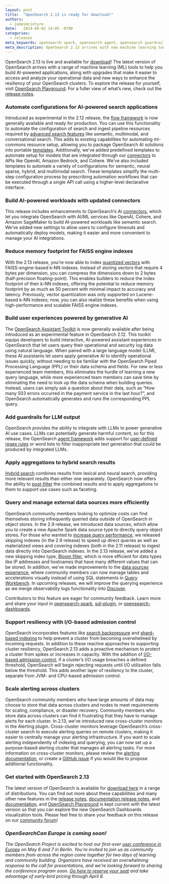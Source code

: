 ```yaml
---
layout: post
title:  "OpenSearch 2.13 is ready for download!"
authors:
  - jamesmcintyre
date:   2024-04-02 14:05 -0700
categories:
  - releases
meta_keywords: opensearch spark, opensearch agent, opensearch guardrails, opensearch memory, opensearch quantize vector, OpenSearch FAISS, OpenSearch 2.13, opensearch OpenAI, opensearch cohere, opensearch bedrock, opensearch assistant toolkit
meta_description: OpenSearch 2.13 arrives with new machine learning tools to help you build AI-powered applications, along with upgrades that make it easier to access and analyze operational data and new ways to enhance the resiliency of OpenSearch clusters.
---
```

OpenSearch 2.13 is live and available for [download](https://opensearch.org/downloads.html)! The latest version of OpenSearch arrives with a range of machine learning (ML) tools to help you build AI-powered applications, along with upgrades that make it easier to access and analyze your operational data and new ways to enhance the resiliency of your OpenSearch clusters. To explore the release for yourself, visit [OpenSearch Playground](https://playground.opensearch.org/app/home#/). For a fuller view of what’s new, check out the [release notes](https://github.com/opensearch-project/opensearch-build/blob/main/release-notes/opensearch-release-notes-2.13.0.md).

### Automate configurations for AI-powered search applications
Introduced as experimental in the 2.12 release, the [flow framework](https://opensearch.org/docs/latest/automating-configurations/index/) is now generally available and ready for production. You can use this functionality to automate the configuration of search and ingest pipeline resources required by [advanced search features](https://opensearch.org/docs/latest/search-plugins/) like semantic, multimodal, and conversational search. This adds to existing capabilities for automating ml-commons resource setup, allowing you to package OpenSearch AI solutions into portable [templates](https://opensearch.org/docs/latest/automating-configurations/workflow-templates/). Additionally, we’ve added predefined templates to automate setup for models that are integrated through our [connectors](https://opensearch.org/docs/latest/ml-commons-plugin/remote-models/connectors/#supported-connectors) to APIs like OpenAI, Amazon Bedrock, and Cohere. We’ve also included templates to automate a variety of configurations for semantic, neural sparse, hybrid, and multimodal search. These templates simplify the multi-step configuration process by prescribing automation workflows that can be executed through a single API call using a higher-level declarative interface.

### Build AI-powered workloads with updated connectors
This release includes enhancements to OpenSearch’s AI [connectors](https://opensearch.org/docs/latest/ml-commons-plugin/remote-models/index/), which let you integrate OpenSearch with AI/ML services like OpenAI, Cohere, and Amazon SageMaker to build AI-powered workloads like semantic search. We’ve added new settings to allow users to configure timeouts and automatically deploy models, making it easier and more convenient to manage your AI integrations.

### Reduce memory footprint for FAISS engine indexes
With the 2.13 release, you’re now able to index [quantized vectors](https://opensearch.org/docs/latest/search-plugins/knn/knn-vector-quantization/) with FAISS-engine-based k-NN indexes. Instead of storing vectors that require 4 bytes per dimension, you can compress the dimensions down to 2 bytes (half-precision floating-point). This enables builders to reduce the index footprint of their k-NN indexes, offering the potential to reduce memory footprint by as much as 50 percent with minimal impact to accuracy and latency. Previously, vector quantization was only supported on Lucene-based k-NN indexes; now, you can also realize these benefits when using high-performance and scalable FAISS engine indexes.

### Build user experiences powered by generative AI
The [OpenSearch Assistant Toolkit](https://opensearch.org/docs/latest/ml-commons-plugin/opensearch-assistant/) is now generally available after being introduced as an experimental feature in OpenSearch 2.12. This toolkit equips developers to build interactive, AI-powered assistant experiences in OpenSearch that let users query their operational and security log data using natural language. When paired with a large language model (LLM), these AI assistants let users apply generative AI to identify operational issues quickly, without needing to be familiar with the OpenSearch Piped Processing Language (PPL) or their data schema and fields. For new or less experienced team members, this eliminates the hurdle of learning a new query language, while more experienced team members can save time by eliminating the need to look up the data schema when building queries. Instead, users can simply ask a question about their data, such as “How many 503 errors occurred in the payment service in the last hour?”, and OpenSearch automatically generates and runs the corresponding PPL query.

### Add guardrails for LLM output
OpenSearch provides the ability to integrate with LLMs to power generative AI use cases. LLMs can potentially generate harmful content, so for this release, the OpenSearch [agent framework](https://opensearch.org/docs/latest/ml-commons-plugin/agents-tools/index/) adds support for [user-defined regex rules](https://opensearch.org/docs/latest/ml-commons-plugin/remote-models/guardrails/) or word lists to filter inappropriate text generation that could be produced by integrated LLMs.

### Apply aggregations to hybrid search results
[Hybrid search](https://opensearch.org/docs/latest/search-plugins/hybrid-search/) combines results from lexical and neural search, providing more relevant results than either one separately. OpenSearch now offers the ability to [post-filter](https://opensearch.org/docs/latest/search-plugins/hybrid-search/#combining-hybrid-search-and-aggregations) the combined results and to apply aggregations to them to support use cases such as faceting.

### Query and manage external data sources more efficiently
OpenSearch community members looking to optimize costs can find themselves storing infrequently queried data outside of OpenSearch in object stores. In the 2.9 release, we introduced data sources, which allow you to create a new Apache Spark data source type to directly query object stores. For those who wanted to [increase query performance](https://opensearch.org/docs/latest/dashboards/management/accelerate-external-data/), we released skipping indexes (in the 2.9 release) to speed up direct queries as well as materialized views and covering indexes (both in the 2.11 release) to ingest data directly into OpenSearch indexes. In the 2.13 release, we’ve added a new skipping index type, [Bloom filter](https://opensearch.org/docs/latest/install-and-configure/configuring-opensearch/index-settings/), which is more efficient for data types like IP addresses and hostnames that have many different values that can be stored. In addition, we’ve made improvements to the [data sources experience](https://opensearch.org/docs/latest/dashboards/management/multi-data-sources/), where community members can now manage tables and accelerations visually instead of using SQL statements in [Query Workbench](https://opensearch.org/docs/latest/dashboards/query-workbench/). In upcoming releases, we will improve the querying experience as we merge observability logs functionality into [Discover](https://opensearch.org/docs/latest/dashboards/discover/index-discover/).

Contributors to this feature are eager for community feedback. Learn more and share your input in [opensearch-spark](https://github.com/opensearch-project/opensearch-spark), [sql-plugin](https://github.com/opensearch-project/sql/tree/main/plugin), or [opensearch-dashboards](https://github.com/opensearch-project/OpenSearch-Dashboards).

### Support resiliency with I/O-based admission control
OpenSearch incorporates features like [search backpressure](https://opensearch.org/docs/latest/tuning-your-cluster/availability-and-recovery/search-backpressure/) and [shard-based indexing](https://opensearch.org/docs/latest/tuning-your-cluster/availability-and-recovery/shard-indexing-backpressure/) to help prevent a cluster from becoming overwhelmed by incoming requests. In addition to these reactive approaches to supporting cluster resiliency, OpenSearch 2.13 adds a proactive mechanism to protect a cluster from spikes or increases in capacity. With the addition of [I/O-based admission control](https://opensearch.org/docs/latest/api-reference/nodes-apis/nodes-stats), if a cluster’s I/O usage breaches a defined threshold, OpenSearch will begin rejecting requests until I/O utilization falls below the threshold. This adds another layer of resiliency to the cluster, separate from JVM- and CPU-based admission control.

### Scale alerting across clusters
OpenSearch community members who have large amounts of data may choose to store that data across clusters and nodes to meet requirements for scaling, compliance, or disaster recovery. Community members who store data across clusters can find it frustrating that they have to manage alerts for each cluster. In 2.13, we’ve introduced new cross-cluster monitors in the Alerting plugin. Cross-cluster monitors leverage OpenSearch’s cross-cluster search to execute alerting queries on remote clusters, making it easier to centrally manage your alerting infrastructure. If you want to scale alerting independently of indexing and querying, you can now set up a purpose-based alerting cluster that manages all alerting tasks. For more information on cross-cluster monitors, please review the [alerting documentation](https://opensearch.org/docs/latest/observing-your-data/alerting/index/), or create a [GitHub issue](https://github.com/opensearch-project/alerting) if you would like to propose additional functionality.

### Get started with OpenSearch 2.13
The latest version of OpenSearch is available for [download here](https://opensearch.org/downloads.html) in a range of distributions. You can find out more about these capabilities and many other new features in the [release notes](https://github.com/opensearch-project/opensearch-build/blob/main/release-notes/opensearch-release-notes-2.13.0.md), [documentation release notes](https://github.com/opensearch-project/documentation-website/blob/main/release-notes/opensearch-documentation-release-notes-2.13.0.md/), and [documentation](https://opensearch.org/docs/latest/), and [OpenSearch Playground](https://playground.opensearch.org/app/home#/) is kept current with the latest version so that you can explore the new OpenSearch Dashboards visualization tools. Please feel free to share your feedback on this release on our [community forum](https://forum.opensearch.org/)!

### _OpenSearchCon Europe is coming soon!_
_The OpenSearch Project is excited to host our first-ever [user conference in Europe](https://opensearch.org/events/opensearchcon/2024/europe/index.html) on May 6 and 7 in Berlin. You’re invited to join us as community members from across the region come together for two days of learning and community building. Organizers have received an overwhelming response to the call for presentations, and we’re looking forward to sharing the conference program soon. [Go here to reserve your seat](https://tickets.plainschwarz.com/opensearchconeu/) and take advantage of early-bird pricing through April 8._